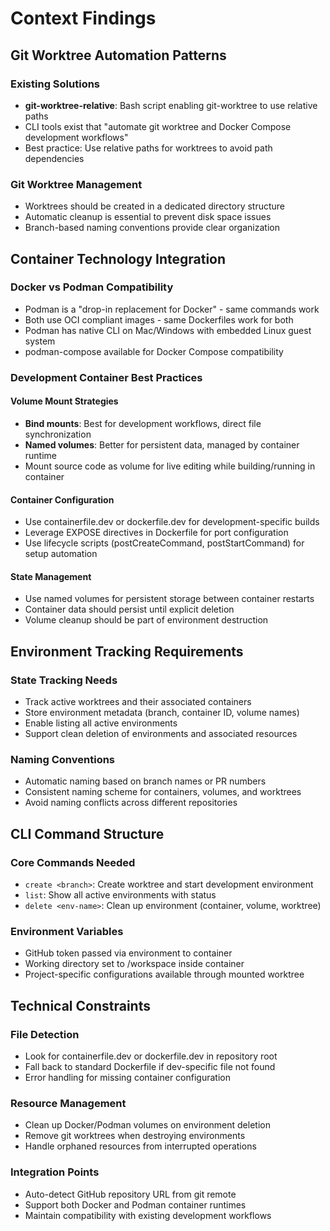 # Context Findings

## Git Worktree Automation Patterns

### Existing Solutions
- **git-worktree-relative**: Bash script enabling git-worktree to use relative paths
- CLI tools exist that "automate git worktree and Docker Compose development workflows"
- Best practice: Use relative paths for worktrees to avoid path dependencies

### Git Worktree Management
- Worktrees should be created in a dedicated directory structure
- Automatic cleanup is essential to prevent disk space issues
- Branch-based naming conventions provide clear organization

## Container Technology Integration

### Docker vs Podman Compatibility
- Podman is a "drop-in replacement for Docker" - same commands work
- Both use OCI compliant images - same Dockerfiles work for both
- Podman has native CLI on Mac/Windows with embedded Linux guest system
- podman-compose available for Docker Compose compatibility

### Development Container Best Practices

#### Volume Mount Strategies
- **Bind mounts**: Best for development workflows, direct file synchronization
- **Named volumes**: Better for persistent data, managed by container runtime
- Mount source code as volume for live editing while building/running in container

#### Container Configuration
- Use containerfile.dev or dockerfile.dev for development-specific builds
- Leverage EXPOSE directives in Dockerfile for port configuration
- Use lifecycle scripts (postCreateCommand, postStartCommand) for setup automation

#### State Management
- Use named volumes for persistent storage between container restarts
- Container data should persist until explicit deletion
- Volume cleanup should be part of environment destruction

## Environment Tracking Requirements

### State Tracking Needs
- Track active worktrees and their associated containers
- Store environment metadata (branch, container ID, volume names)
- Enable listing all active environments
- Support clean deletion of environments and associated resources

### Naming Conventions
- Automatic naming based on branch names or PR numbers
- Consistent naming scheme for containers, volumes, and worktrees
- Avoid naming conflicts across different repositories

## CLI Command Structure

### Core Commands Needed
- `create <branch>`: Create worktree and start development environment
- `list`: Show all active environments with status
- `delete <env-name>`: Clean up environment (container, volume, worktree)

### Environment Variables
- GitHub token passed via environment to container
- Working directory set to /workspace inside container
- Project-specific configurations available through mounted worktree

## Technical Constraints

### File Detection
- Look for containerfile.dev or dockerfile.dev in repository root
- Fall back to standard Dockerfile if dev-specific file not found
- Error handling for missing container configuration

### Resource Management
- Clean up Docker/Podman volumes on environment deletion
- Remove git worktrees when destroying environments
- Handle orphaned resources from interrupted operations

### Integration Points
- Auto-detect GitHub repository URL from git remote
- Support both Docker and Podman container runtimes
- Maintain compatibility with existing development workflows